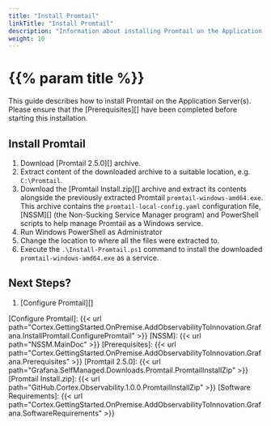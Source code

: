 ```yaml
---
title: "Install Promtail"
linkTitle: "Install Promtail"
description: "Information about installing Promtail on the Application Server(s)."
weight: 10
---
```


# {{% param title %}}

This guide describes how to install Promtail on the Application Server(s). Please ensure that the [Prerequisites][] have been completed before starting this installation.

## Install Promtail

1. Download [Promtail 2.5.0][] archive.
1. Extract content of the downloaded archive to a suitable location, e.g. `C:\Promtail`.
1. Download the [Promtail Install.zip][] archive and extract its contents alongside the previously extracted Promtail `promtail-windows-amd64.exe`.
This archive contains the `promtail-local-config.yaml` configuration file, [NSSM][] (the Non-Sucking Service Manager program) and PowerShell scripts to help manage Promtail as a Windows service.
1. Run Windows PowerShell as Administrator
1. Change the location to where all the files were extracted to.
1. Execute the `.\Install-Promtail.ps1` command to install the downloaded `promtail-windows-amd64.exe` as a service.

## Next Steps?

1. [Configure Promtail][]

[Configure Promtail]: {{< url path="Cortex.GettingStarted.OnPremise.AddObservabilityToInnovation.Grafana.InstallPromtail.ConfigurePromtail" >}}
[NSSM]: {{< url path="NSSM.MainDoc" >}}
[Prerequisites]: {{< url path="Cortex.GettingStarted.OnPremise.AddObservabilityToInnovation.Grafana.Prerequisites" >}}
[Promtail 2.5.0]:  {{< url path="Grafana.SelfManaged.Downloads.Promtail.PromtailInstallZip" >}}
[Promtail Install.zip]: {{< url path="GitHub.Cortex.Observability.1.0.0.PromtailInstallZip" >}}
[Software Requirements]: {{< url path="Cortex.GettingStarted.OnPremise.AddObservabilityToInnovation.Grafana.SoftwareRequirements" >}}
